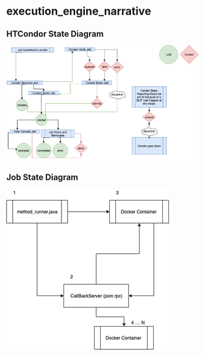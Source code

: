 # execution_engine_narrative

## HTCondor State Diagram
![HTCondor State Diagram](StateDiagram.png "HTCondor State Diagram")

## Job State Diagram
![Jobs Diagram](NJS_Docker.png "Jobs Diagram")
